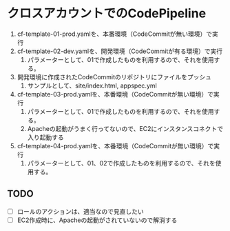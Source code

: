 # クロスアカウントでのCodePipeline

1. cf-template-01-prod.yamlを、本番環境（CodeCommitが無い環境）で実行
2. cf-template-02-dev.yamlを、開発環境（CodeCommitが有る環境）で実行
    1. パラメーターとして、01で作成したものを利用するので、それを使用する。
3. 開発環境に作成されたCodeCommitのリポジトリにファイルをプッシュ
    1. サンプルとして、site/index.html, appspec.yml
4. cf-template-03-prod.yamlを、本番環境（CodeCommitが無い環境）で実行
    1. パラメーターとして、01で作成したものを利用するので、それを使用する。
    2. Apacheの起動がうまく行ってないので、EC2にインスタンスコネクトで入り起動する
5. cf-template-04-prod.yamlを、本番環境（CodeCommitが無い環境）で実行
    1. パラメーターとして、01、02で作成したものを利用するので、それを使用する。

## TODO

- [ ] ロールのアクションは、適当なので見直したい
- [ ] EC2作成時に、Apacheの起動がされていないので解消する